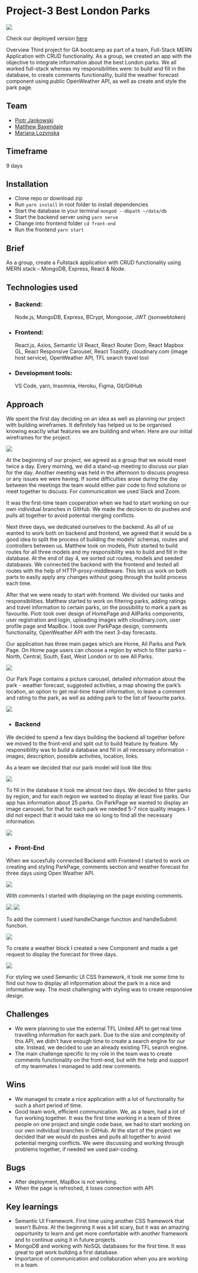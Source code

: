 # Project-3 Best London Parks

![](/assets/images/demo.png)

Check our deployed version [here](http://bestlondonparks.herokuapp.com/)

Overview
Third project for GA bootcamp as part of a team, Full-Stack MERN Application with CRUD functionality. As a group, we created an app with the objective to integrate information about the best London parks. We all worked full-stack whereas my responsibilities were: to build and fill in the database, to create comments functionality, build the weather forecast component using public OpenWeather API, as well as create and style the park page.

## Team

- [Piotr Jankowski](https://github.com/janek2204)
- [Matthew Baxendale](https://github.com/mbaxendale22)
- [Mariana Lozynska](https://github.com/mlozynska)

## Timeframe

9 days

## Installation

- Clone repo or download zip
- Run `yarn install` in root folder to install dependencies
- Start the database in your terminal `mongod --dbpath ~/data/db`
- Start the backend server using `yarn serve`
- Change into frontend folder `cd front-end`
- Run the frontend `yarn start`

## Brief

As a group, create a Fullstack application with CRUD functionality using MERN stack – MongoDB, Express, React & Node.

## Technologies used

- ### Backend:
  Node.js, MongoDB, Express, BCrypt, Mongoose, JWT (jsonwebtoken)
- ### Frontend:
  React.js, Axios, Semantic UI React, React Router Dom, React Mapbox GL, React Responsive Carousel, React Toastify, cloudinary.com (image host service), OpenWeather API, TFL search travel tool
- ### Development tools:
  VS Code, yarn, Insomnia, Heroku, Figma, Git/GitHub

## Approach

We spent the first day deciding on an idea as well as planning our project with building wireframes. It definitely has helped us to be organised knowing exactly what features we are building and when. Here are our initial wireframes for the project.

![](/assets/images/wireFrames.png)

At the beginning of our project, we agreed as a group that we would meet twice a day. Every morning, we did a stand-up meeting to discuss our plan for the day. Another meeting was held in the afternoon to discuss progress or any issues we were having. If some difficulties arose during the day between the meetings the team would either pair code to find solutions or meet together to discuss. For communication we used Slack and Zoom.

It was the first-time team cooperation when we had to start working on our own individual branches in GitHub. We made the decision to do pushes and pulls all together to avoid potential merging conflicts.

Next three days, we dedicated ourselves to the backend. As all of us wanted to work both on backend and frontend, we agreed that it would be a good idea to split the process of building the models’ schemas, routes and controllers between us. Matthew took on models, Piotr started to build routes for all three models and my responsibility was to build and fill in the database. At the end of day 4, we sorted out routes, models and seeded databases.
We connected the backend with the frontend and tested all routes with the help of HTTP-proxy-middleware. This lets us work on both parts to easily apply any changes without going through the build process each time.

After that we were ready to start with frontend. We divided our tasks and responsibilities. Matthew started to work on filtering parks, adding ratings and travel information to certain parks, on the possibility to mark a park as favourite. Piotr took over design of HomePage and AllParks components, user registration and login, uploading images with cloudinary.com, user profile page and MapBox. I took over ParkPage design, comments functionality, OpenWeather API with the next 3-day forecasts.

Our application has three main pages which are Home, All Parks and Park Page. On Home page users can choose a region by which to filter parks – North, Central, South, East, West London or to see All Parks.

![](/assets/images/homeANDRegion.png)

Our Park Page contains a picture carousel, detailed information about the park - weather forecast, suggested activities, a map showing the park’s location, an option to get real-time travel information, to leave a comment and rating to the park, as well as adding park to the list of favourite parks.

![](/assets/images/parkPage.png)

- ### Backend

We decided to spend a few days building the backend all together before we moved to the front-end and split out to build feature by feature. My responsibility was to build a database and fill in all necessary information - images, description, possible activities, location, links.

As a team we decided that our park model will look like this:

![](/assets/images/backEnd.png)

To fill in the database it took me almost two days. We decided to filter parks by region, and for each region we wanted to display at least five parks. Our app has information about 25 parks. On ParkPage we wanted to display an image carousel, for that for each park we needed 5-7 nice quality images. I did not expect that it would take me so long to find all the necessary information.

![](/assets/images/data.png)

- ### Front-End

When we sucesfully connected Backend with Frontend I started to work on creating and styling ParkPage, comments section and weather forecast for three days using Open Weather API.

![](/assets/images/parkPage.png)

With comments I started with displaying on the page existing comments.

![](/assets/images/useEffect.png)
![](/assets/images/form.png)

To add the comment I used handleChange function and handleSubmit function.

![](/assets/images/handleChange.png)

To create a weather block I created a new Component and made a get request to display the forecast for three days.

![](/assets/images/API.png)

For styling we used Semantic UI CSS framework, it took me some time to find out how to display all infpormation about the park in a nice and informative way. The most challenging with styling was to create responsive design.

## Challenges

- We were planning to use the external TFL United API to get real time travelling information for each park. Due to the size and complexity of this API, we didn’t have enough time to create a search engine for our site. Instead, we decided to use an already existing TFL search engine.
- The main challenge specific to my role in the team was to create comments functionality on the front-end, but with the help and support of my teammates I managed to add new comments.

## Wins

- We managed to create a nice application with a lot of functionality for such a short period of time.
- Good team work, efficient communication. We, as a team, had a lot of fun working together. It was the first time working in a team of three people on one project and single code base, we had to start working on our own individual branches in GitHub. At the start of the project we decided that we would do pushes and pulls all together to avoid potential merging conflicts. We were discussing and working through problems together, if needed we used pair-coding.

## Bugs

- After deployment, MapBox is not working.
- When the page is refreshed, it loses connection with API.

## Key learnings

- Semantic UI Framework. First time using another CSS framework that wasn’t Bulma. At the beginning it was a bit scary, but it was an amazing opportunity to learn and get more comfortable with another framework and to continue using it in future projects.
- MongoDB and working with NoSQL databases for the first time. It was great to get work building a first database.
- Importance of communication and collaboration when you are working in a team.
